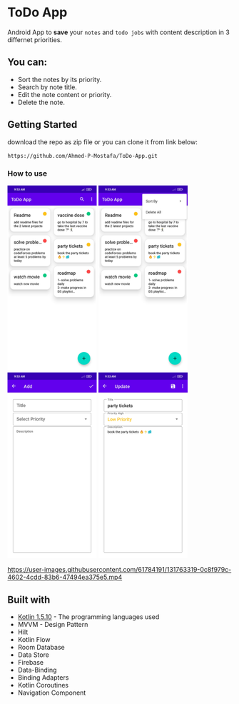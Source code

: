 # ToDo App

Android App to **save** your `notes` and `todo jobs` with content description in 3 differnet priorities.



## You can:

* Sort the notes by its priority.
* Search by note title.
* Edit the note content or priority.
* Delete the note.


## Getting Started

download the repo as zip file or you can clone it from link below:

```
https://github.com/Ahmed-P-Mostafa/ToDo-App.git
```


### How to use

<img src="ScreenShots/1.jpg" width="200"> <img src="ScreenShots/2.jpg" width="200"> <img src="ScreenShots/3.jpg" width="200"> <img src="ScreenShots/4.jpg" width="200">

https://user-images.githubusercontent.com/61784191/131763319-0c8f979c-4602-4cdd-83b6-47494ea375e5.mp4




## Built with

* [Kotlin 1.5.10](https://kotlinlang.org/) - The programming languages used
* MVVM - Design Pattern
* Hilt
* Kotlin Flow
* Room Database
* Data Store
* Firebase
* Data-Binding
* Binding Adapters
* Kotlin Coroutines
* Navigation Component

